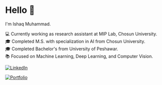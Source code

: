 # Hello 👋

I'm Ishaq Muhammad.

💻 Currently working as research assistant at MIP Lab, Chosun University.  
🎓 Completed M.S. with specialization in AI from Chosun University.  
🎓 Completed Bachelor's from University of Peshawar.  
📚 Focused on Machine Learning, Deep Learning, and Computer Vision.

[![LinkedIn](https://img.shields.io/badge/LinkedIn-blue?style=for-the-badge&logo=linkedin&logoColor=white)](https://www.linkedin.com/in/ishaq-muhammad-97749819b/)

[![Portfolio](https://img.shields.io/badge/Portfolio-black?style=for-the-badge&logo=firefox&logoColor=white)](https://ishaqmkhan.github.io/)
